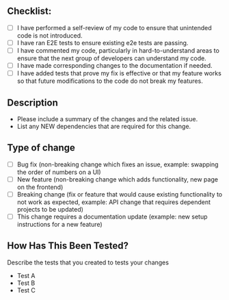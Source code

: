 ## Checklist:

- [ ] I have performed a self-review of my code to ensure that unintended code is not introduced.
- [ ] I have ran E2E tests to ensure existing e2e tests are passing.
- [ ] I have commented my code, particularly in hard-to-understand areas to ensure that the next group of developers can understand my code.
- [ ] I have made corresponding changes to the documentation if needed.
- [ ] I have added tests that prove my fix is effective or that my feature works so that future modifications to the code do not break my features.

## Description

- Please include a summary of the changes and the related issue.
- List any NEW dependencies that are required for this change.

## Type of change

- [ ] Bug fix (non-breaking change which fixes an issue, example: swapping the order of numbers on a UI)
- [ ] New feature (non-breaking change which adds functionality, new page on the frontend)
- [ ] Breaking change (fix or feature that would cause existing functionality to not work as expected, example: API change that requires dependent projects to be updated)
- [ ] This change requires a documentation update (example: new setup instructions for a new feature)

## How Has This Been Tested?

Describe the tests that you created to tests your changes

- Test A
- Test B
- Test C
